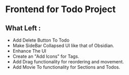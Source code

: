 # Frontend for Todo Project

## What Left :
 - Add Delete Button To Todo
 - Make SideBar Collapsed UI like that of Obsidian.
 - Enhance The UI
 - Create an "Add Icons" for Tags.
 - Add Drag functionality for reordering and movement.
 - Add Movie To functionality for Sections and Todos.
 

